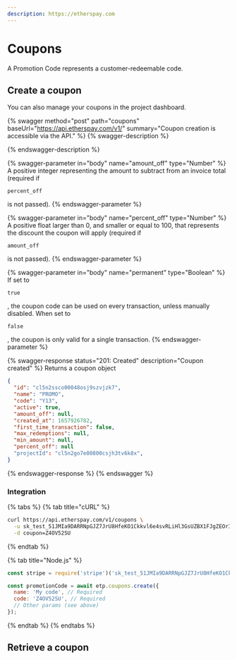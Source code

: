 ```yaml
---
description: https://etherspay.com
---
```


# Coupons

A Promotion Code represents a customer-redeemable code.

## Create a coupon

You can also manage your coupons in the project dashboard.

{% swagger method="post" path="coupons" baseUrl="https://api.etherspay.com/v1/" summary="Coupon creation is accessible via the API." %}
{% swagger-description %}

{% endswagger-description %}

{% swagger-parameter in="body" name="amount_off" type="Number" %}
A positive integer representing the amount to subtract from an invoice total (required if 

`percent_off`

 is not passed).
{% endswagger-parameter %}

{% swagger-parameter in="body" name="percent_off" type="Number" %}
A positive float larger than 0, and smaller or equal to 100, that represents the discount the coupon will apply (required if 

`amount_off`

 is not passed).
{% endswagger-parameter %}

{% swagger-parameter in="body" name="permanent" type="Boolean" %}
If set to 

`true`

 , the coupon code can be used on every transaction, unless manually disabled. When set to 

`false`

 , the coupon is only valid for a single transaction.
{% endswagger-parameter %}

{% swagger-response status="201: Created" description="Coupon created" %}
Returns a coupon object

```json
{
  "id": "cl5n2ssco00048osj9szvjzk7",
  "name": "PROMO",
  "code": "Y13",
  "active": true,
  "amount_off": null,
  "created_at": 1657926782,
  "first_time_transaction": false,
  "max_redemptions": null,
  "min_amount": null,
  "percent_off": null
  "projectId": "cl5n2go7e00800csjh3tv6k8x",
}
```
{% endswagger-response %}
{% endswagger %}

### Integration

{% tabs %}
{% tab title="cURL" %}
```bash
curl https://api.etherspay.com/v1/coupons \
  -u sk_test_51JMIa9DARRNpGJZ7JrU8HfeKO1Ckkvl6e4svRLiHl3GsUZBX1FJgZEOrIY5BVMVnoXabwJVEhebYiOcUeS2AHh1X004xbHVPeM: \
  -d coupon=Z4OV52SU
```
{% endtab %}

{% tab title="Node.js" %}
```javascript
const stripe = require('stripe')('sk_test_51JMIa9DARRNpGJZ7JrU8HfeKO1Ckkvl6e4svRLiHl3GsUZBX1FJgZEOrIY5BVMVnoXabwJVEhebYiOcUeS2AHh1X004xbHVPeM');

const promotionCode = await etp.coupons.create({
  name: 'My code', // Required
  code: 'Z4OV52SU', // Required
  // Other params (see above)
});
```
{% endtab %}
{% endtabs %}

## Retrieve a coupon

